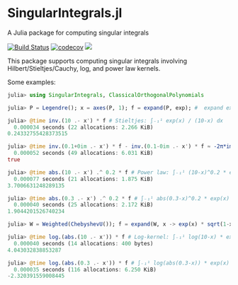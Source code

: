 # SingularIntegrals.jl
A Julia package for computing singular integrals



[![Build Status](https://github.com/JuliaApproximation/SingularIntegrals.jl/workflows/CI/badge.svg)](https://github.com/JuliaApproximation/SingularIntegrals.jl/actions)
[![codecov](https://codecov.io/gh/JuliaApproximation/SingularIntegrals.jl/branch/master/graph/badge.svg)](https://codecov.io/gh/JuliaApproximation/SingularIntegrals.jl)
[![](https://img.shields.io/badge/docs-latest-blue.svg)](https://JuliaApproximation.github.io/SingularIntegrals.jl)


This package supports computing singular integrals involving Hilbert/Stieltjes/Cauchy,
log, and power law kernels.

Some examples:

```julia
julia> using SingularIntegrals, ClassicalOrthogonalPolynomials

julia> P = Legendre(); x = axes(P, 1); f = expand(P, exp); #  expand exp(x) in Legendre polynomials

julia> @time inv.(10 .- x') * f # Stieltjes: ∫₋₁¹ exp(x) / (10-x) dx
  0.000034 seconds (22 allocations: 2.266 KiB)
0.24332755428373515

julia> @time inv.(0.1+0im .- x') * f - inv.(0.1-0im .- x') * f ≈ -2π*im*exp(0.1) # example of Plemelj
  0.000052 seconds (49 allocations: 6.031 KiB)
true

julia> @time abs.(10 .- x') .^ 0.2 * f # Power law: ∫₋₁¹ (10-x)^0.2 * exp(x) dx
  0.000077 seconds (21 allocations: 1.875 KiB)
3.7006631248289135

julia> @time abs.(0.3 .- x') .^ 0.2 * f # ∫₋₁¹ abs(0.3-x)^0.2 * exp(x) dx
  0.000040 seconds (25 allocations: 2.172 KiB)
1.9044201526740234

julia> W = Weighted(ChebyshevU()); f = expand(W, x -> exp(x) * sqrt(1-x^2));

julia> @time log.(abs.(10 .- x')) * f # Log-kernel: ∫₋₁¹ log(10-x) * exp(x) * sqrt(1-x^2) dx
  0.000040 seconds (14 allocations: 400 bytes)
4.043032838853287

julia> @time log.(abs.(0.3 .- x')) * f # ∫₋₁¹ log(abs(0.3-x)) * exp(x) * sqrt(1-x^2) dx
  0.000035 seconds (116 allocations: 6.250 KiB)
-2.320391559008445
```
